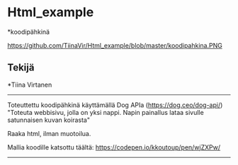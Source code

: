 # Html_example
*koodipähkinä

https://github.com/TiinaVir/Html_example/blob/master/koodipahkina.PNG

## Tekijä 
*Tiina Virtanen


***

Toteuttettu koodipähkinä käyttämällä Dog APIa (https://dog.ceo/dog-api/)
"Toteuta webbisivu, jolla on yksi nappi. Napin painallus lataa sivulle satunnaisen kuvan koirasta"

Raaka html, ilman muotoilua. 

Mallia koodille katsottu täältä: https://codepen.io/kkoutoup/pen/wjZXPw/
***

